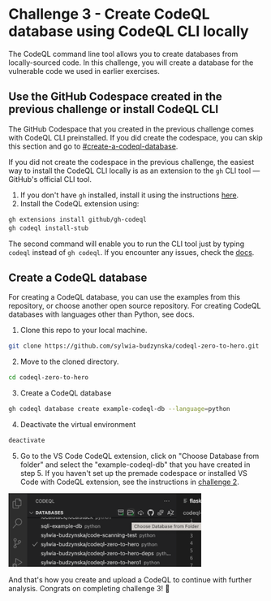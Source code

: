 # Challenge 3 - Create CodeQL database using CodeQL CLI locally

The CodeQL command line tool allows you to create databases from locally-sourced code. In this challenge, you will create a database for the vulnerable code we used in earlier exercises. 

## Use the GitHub Codespace created in the previous challenge or install CodeQL CLI
The GitHub Codespace that you created in the previous challenge comes with CodeQL CLI preinstalled. If you did create the codespace, you can skip this section and go to [#create-a-codeql-database](#create-a-codeql-database).

If you did not create the codespace in the previous challenge, the easiest way to install the CodeQL CLI locally is as an extension to the `gh` CLI tool — GitHub's official CLI tool.
1. If you don't have `gh` installed, install it using the instructions [here](https://github.com/cli/cli#installation).
2. Install the CodeQL extension using:
```bash
gh extensions install github/gh-codeql
gh codeql install-stub
```
The second command will enable you to run the CLI tool just by typing `codeql` instead of `gh codeql`.
If you encounter any issues, check the [docs](https://github.com/github/gh-codeql#installation).

## Create a CodeQL database
For creating a CodeQL database, you can use the examples from this repository, or choose another open source repository. For creating CodeQL databases with languages other than Python, see docs.
1. Clone this repo to your local machine.
```bash
git clone https://github.com/sylwia-budzynska/codeql-zero-to-hero.git
```
2. Move to the cloned directory.
```bash
cd codeql-zero-to-hero
```
3. Create a CodeQL database
```bash
gh codeql database create example-codeql-db --language=python
```
4. Deactivate the virtual environment
```bash
deactivate
```
5. Go to the VS Code CodeQL extension, click on "Choose Database from folder" and select the "example-codeql-db" that you have created in step 5. 
If you haven't set up the premade codespace or installed VS Code with CodeQL extension, see the instructions in [challenge 2](https://github.com/sylwia-budzynska/codeql-zero-to-hero/blob/main/2/challenge-2/instructions.md).
<img src="../../images/choose-db.png" width="380" alt="Screenshot: Select CodeQL DB from folder icon">

And that's how you create and upload a CodeQL to continue with further analysis.
Congrats on completing challenge 3! 🎉
